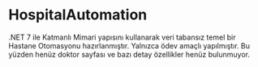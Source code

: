 # HospitalAutomation 
.NET 7 ile Katmanlı Mimari yapısını kullanarak veri tabansız temel bir Hastane Otomasyonu hazırlanmıştır.
Yalnızca ödev amaçlı yapılmıştır. Bu yüzden henüz doktor sayfası ve bazı detay özellikler henüz bulunmuyor.